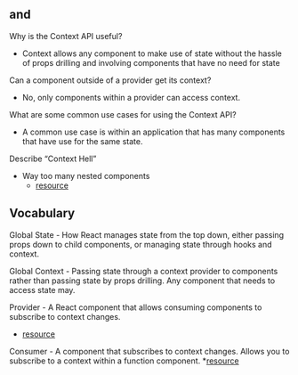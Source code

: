 ## <Login /> and <Auth />

Why is the Context API useful?
  - Context allows any component to make use of state without the hassle of props drilling and involving components that have no need for state

Can a component outside of a provider get its context?
  - No, only components within a provider can access context. 

What are some common use cases for using the Context API?
  - A common use case is within an application that has many components that have use for the same state. 

Describe “Context Hell”
  - Way too many nested components
    * [resource](https://www.polidea.com/blog/react-hooks-vs-wrapper-hell-writing-state-in-a-function-with-ease/)
    


## Vocabulary

Global State - How React manages state from the top down, either passing props down to child components, or managing state through hooks and context. 

Global Context - Passing state through a context provider to components rather than passing state by props drilling. Any component that needs to access state may.

Provider - A React component that allows consuming components to subscribe to context changes. 
  * [resource](https://reactjs.org/docs/context.html#contextprovider)

Consumer - A component that subscribes to context changes. Allows you to subscribe to a context within a function component. 
  *[resource](https://reactjs.org/docs/context.html#:~:text=Context.Consumer&text=A%20React%20component%20that%20subscribes,a%20function%20as%20a%20child.&text=For%20more%20information%20about%20the,'%20pattern%2C%20see%20render%20props.)